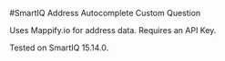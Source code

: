 #SmartIQ Address Autocomplete Custom Question

Uses Mappify.io for address data. Requires an API Key.

Tested on SmartIQ 15.14.0.
